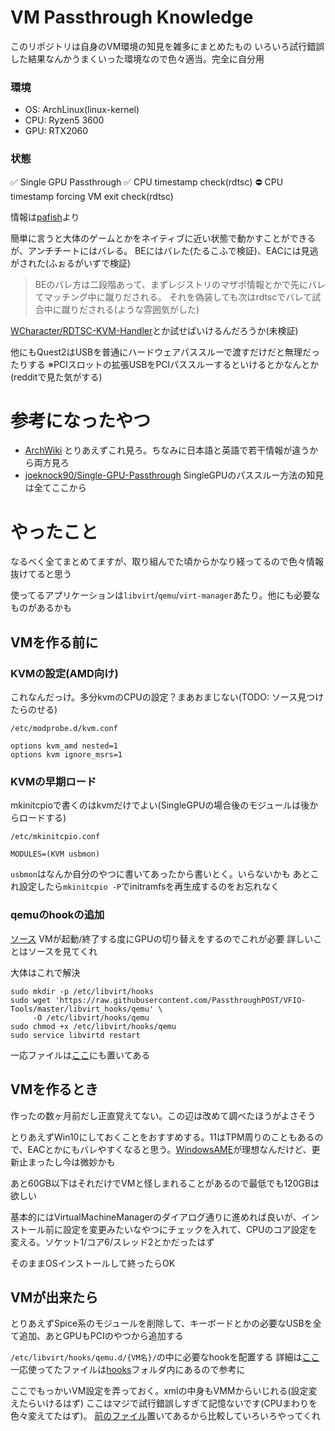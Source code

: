 # VM Passthrough Knowledge 

このリポジトリは自身のVM環境の知見を雑多にまとめたもの
いろいろ試行錯誤した結果なんかうまくいった環境なので色々適当。完全に自分用

### 環境

- OS: ArchLinux(linux-kernel)
- CPU: Ryzen5 3600
- GPU: RTX2060

### 状態

:white_check_mark: Single GPU Passthrough
:white_check_mark: CPU timestamp check(rdtsc)
:no_entry: CPU timestamp forcing VM exit check(rdtsc)

情報は[pafish](https://github.com/a0rtega/pafish)より

簡単に言うと大体のゲームとかをネイティブに近い状態で動かすことができるが、アンチチートにはバレる。
BEにはバレた(たるこふで検証)、EACには見逃がされた(ふぉるがいずで検証)

> BEのバレ方は二段階あって、まずレジストリのマザボ情報とかで先にバレてマッチング中に蹴りだされる。
> それを偽装しても次はrdtscでバレて試合中に蹴りだされる(ような雰囲気がした)

[WCharacter/RDTSC-KVM-Handler](WCharacter/RDTSC-KVM-Handler)とか試せばいけるんだろうか(未検証)

他にもQuest2はUSBを普通にハードウェアパススルーで渡すだけだと無理だったりする
※PCIスロットの拡張USBをPCIパススルーするといけるとかなんとか(redditで見た気がする)

# 参考になったやつ

- [ArchWiki](https://wiki.archlinux.org/title/PCI_passthrough_via_OVMF)
  とりあえずこれ見ろ。ちなみに日本語と英語で若干情報が違うから両方見ろ
- [joeknock90/Single-GPU-Passthrough](joeknock90/Single-GPU-Passthrough)
  SingleGPUのパススルー方法の知見は全てここから

# やったこと

なるべく全てまとめてますが、取り組んでた頃からかなり経ってるので色々情報抜けてると思う

使ってるアプリケーションは`libvirt`/`qemu`/`virt-manager`あたり。他にも必要なものがあるかも

## VMを作る前に

### KVMの設定(AMD向け)

これなんだっけ。多分kvmのCPUの設定？まあおまじない(TODO: ソース見つけたらのせる)

`/etc/modprobe.d/kvm.conf`

```
options kvm_amd nested=1
options kvm ignore_msrs=1
```

### KVMの早期ロード

mkinitcpioで書くのはkvmだけでよい(SingleGPUの場合後のモジュールは後からロードする)

`/etc/mkinitcpio.conf`

```
MODULES=(KVM usbmon)
```

`usbmon`はなんか自分のやつに書いてあったから書いとく。いらないかも
あとこれ設定したら`mkinitcpio -P`でinitramfsを再生成するのをお忘れなく

### qemuのhookの追加

[ソース](https://passthroughpo.st/simple-per-vm-libvirt-hooks-with-the-vfio-tools-hook-helper/)
VMが起動/終了する度にGPUの切り替えをするのでこれが必要
詳しいことはソースを見てくれ

大体はこれで解決
```
sudo mkdir -p /etc/libvirt/hooks
sudo wget 'https://raw.githubusercontent.com/PassthroughPOST/VFIO-Tools/master/libvirt_hooks/qemu' \
     -O /etc/libvirt/hooks/qemu
sudo chmod +x /etc/libvirt/hooks/qemu
sudo service libvirtd restart
```

一応ファイルは[ここ](hooks/qemu)にも置いてある

## VMを作るとき

作ったの数ヶ月前だし正直覚えてない。この辺は改めて調べたほうがよさそう

とりあえずWin10にしておくことをおすすめする。11はTPM周りのこともあるので、EACとかにもバレやすくなると思う。[WindowsAME](https://ameliorated.info)が理想なんだけど、更新止まったし今は微妙かも

あと60GB以下はそれだけでVMと怪しまれることがあるので最低でも120GBは欲しい

基本的にはVirtualMachineManagerのダイアログ通りに進めれば良いが、インストール前に設定を変更みたいなやつにチェックを入れて、CPUのコア設定を変える。ソケット1/コア6/スレッド2とかだったはず

そのままOSインストールして終ったらOK

## VMが出来たら

とりあえずSpice系のモジュールを削除して、キーボードとかの必要なUSBを全て追加、あとGPUもPCIのやつから追加する

`/etc/libvirt/hooks/qemu.d/{VM名}/`の中に必要なhookを配置する
詳細は[ここ](https://github.com/joeknock90/Single-GPU-Passthrough#libvirt-hook-scripts) 一応使ってたファイルは[hooks](hooks)フォルダ内にあるので参考に

ここでもっかいVM設定を弄っておく。xmlの中身もVMMからいじれる(設定変えたらいけるはず)
ここはマジで試行錯誤しすぎて記憶ないです(CPUまわりを色々変えてたはず)。
[前のファイル](qemu/GamingWin10R.xml)置いてあるから比較していろいろやってくれ

